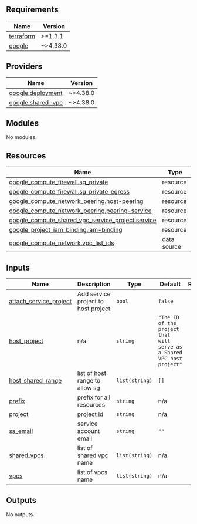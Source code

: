 ## Requirements

| Name | Version |
|------|---------|
| <a name="requirement_terraform"></a> [terraform](#requirement\_terraform) | >=1.3.1 |
| <a name="requirement_google"></a> [google](#requirement\_google) | ~>4.38.0 |

## Providers

| Name | Version |
|------|---------|
| <a name="provider_google.deployment"></a> [google.deployment](#provider\_google.deployment) | ~>4.38.0 |
| <a name="provider_google.shared-vpc"></a> [google.shared-vpc](#provider\_google.shared-vpc) | ~>4.38.0 |

## Modules

No modules.

## Resources

| Name | Type |
|------|------|
| [google_compute_firewall.sg_private](https://registry.terraform.io/providers/hashicorp/google/latest/docs/resources/compute_firewall) | resource |
| [google_compute_firewall.sg_private_egress](https://registry.terraform.io/providers/hashicorp/google/latest/docs/resources/compute_firewall) | resource |
| [google_compute_network_peering.host-peering](https://registry.terraform.io/providers/hashicorp/google/latest/docs/resources/compute_network_peering) | resource |
| [google_compute_network_peering.peering-service](https://registry.terraform.io/providers/hashicorp/google/latest/docs/resources/compute_network_peering) | resource |
| [google_compute_shared_vpc_service_project.service](https://registry.terraform.io/providers/hashicorp/google/latest/docs/resources/compute_shared_vpc_service_project) | resource |
| [google_project_iam_binding.iam-binding](https://registry.terraform.io/providers/hashicorp/google/latest/docs/resources/project_iam_binding) | resource |
| [google_compute_network.vpc_list_ids](https://registry.terraform.io/providers/hashicorp/google/latest/docs/data-sources/compute_network) | data source |

## Inputs

| Name | Description | Type | Default | Required |
|------|-------------|------|---------|:--------:|
| <a name="input_attach_service_project"></a> [attach\_service\_project](#input\_attach\_service\_project) | Add service project to host project | `bool` | `false` | no |
| <a name="input_host_project"></a> [host\_project](#input\_host\_project) | n/a | `string` | `"The ID of the project that will serve as a Shared VPC host project"` | no |
| <a name="input_host_shared_range"></a> [host\_shared\_range](#input\_host\_shared\_range) | list of host range to allow sg | `list(string)` | `[]` | no |
| <a name="input_prefix"></a> [prefix](#input\_prefix) | prefix for all resources | `string` | n/a | yes |
| <a name="input_project"></a> [project](#input\_project) | project id | `string` | n/a | yes |
| <a name="input_sa_email"></a> [sa\_email](#input\_sa\_email) | service account email | `string` | `""` | no |
| <a name="input_shared_vpcs"></a> [shared\_vpcs](#input\_shared\_vpcs) | list of shared vpc name | `list(string)` | n/a | yes |
| <a name="input_vpcs"></a> [vpcs](#input\_vpcs) | list of vpcs name | `list(string)` | n/a | yes |

## Outputs

No outputs.
